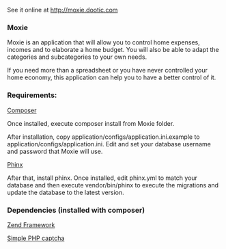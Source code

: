 See it online at http://moxie.dootic.com

### Moxie

Moxie is an application that will allow you to control home expenses, incomes and to elaborate a home budget. You will also be able to adapt the categories and subcategories to your own needs.

If you need more than a spreadsheet or you have never controlled your home economy, this application can help you to have a better control of it.

### Requirements:

[Composer](https://getcomposer.org/)

Once installed, execute composer install from Moxie folder.

After installation, copy application/configs/application.ini.example to application/configs/application.ini. Edit
and set your database username and password that Moxie will use.

[Phinx](https://phinx.org/)

After that, install phinx. Once installed, edit phinx.yml to match your database and then execute vendor/bin/phinx to
execute the migrations and update the database to the latest version.

### Dependencies (installed with composer)

[Zend Framework](http://framework.zend.com/)

[Simple PHP captcha](https://github.com/claviska/simple-php-captcha)